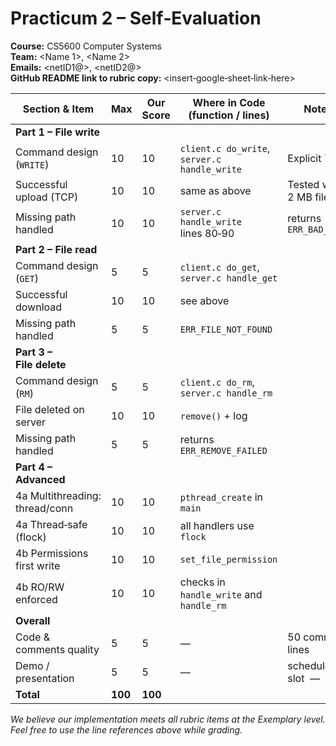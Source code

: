 # Practicum 2 – Self‑Evaluation  
**Course:** CS5600 Computer Systems  
**Team:** <Name 1>, <Name 2>  
**Emails:** <netID1@>, <netID2@>  
**GitHub README link to rubric copy:** <insert‑google‑sheet‑link‑here>

| Section & Item | Max | Our Score | Where in Code (function / lines) | Notes |
|----------------|-----|-----------|----------------------------------|-------|
| **Part 1 – File write** | | | | |
| Command design (`WRITE`) | 10 | 10 | `client.c do_write`, `server.c handle_write` | Explicit `[RO|RW]` flag |
| Successful upload (TCP)  | 10 | 10 | same as above | Tested with 2 MB file |
| Missing path handled     | 10 | 10 | `server.c handle_write` lines 80‑90 | returns `ERR_BAD_ARGS` |
| **Part 2 – File read** | | | | |
| Command design (`GET`)   | 5  | 5  | `client.c do_get`, `server.c handle_get` | |
| Successful download      | 10 | 10 | see above | |
| Missing path handled     | 5  | 5  | `ERR_FILE_NOT_FOUND` | |
| **Part 3 – File delete** | | | | |
| Command design (`RM`)    | 5  | 5  | `client.c do_rm`, `server.c handle_rm` | |
| File deleted on server   | 10 | 10 | `remove()` + log | |
| Missing path handled     | 5  | 5  | returns `ERR_REMOVE_FAILED` | |
| **Part 4 – Advanced** | | | | |
| 4a Multithreading: thread/conn | 10 | 10 | `pthread_create` in `main` | |
| 4a Thread‑safe (flock)        | 10 | 10 | all handlers use `flock` | |
| 4b Permissions first write    | 10 | 10 | `set_file_permission` | |
| 4b RO/RW enforced             | 10 | 10 | checks in `handle_write` and `handle_rm` | |
| **Overall** | | | | |
| Code & comments quality  | 5  | 5  | — | 50 comment lines |
| Demo / presentation      | 5  | 5  | — | scheduled slot  —  |
| **Total** | **100** | **100** | | |

*We believe our implementation meets all rubric items at the Exemplary level.
Feel free to use the line references above while grading.*